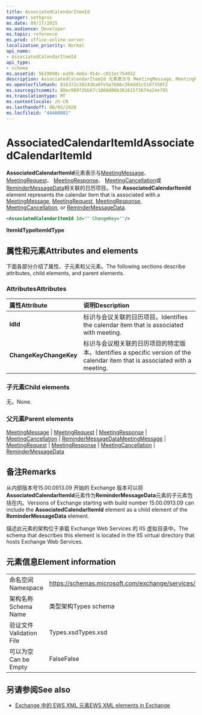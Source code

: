 ```yaml
---
title: AssociatedCalendarItemId
manager: sethgros
ms.date: 09/17/2015
ms.audience: Developer
ms.topic: reference
ms.prod: office-online-server
localization_priority: Normal
api_name:
- AssociatedCalendarItemId
api_type:
- schema
ms.assetid: 5b29898c-ea59-4e6a-914c-c011ec754032
description: AssociatedCalendarItemId 元素表示与 MeetingMessage、MeetingRequest、MeetingResponse、MeetingCancellation 或 ReminderMessageData 相关联的日历项目。
ms.openlocfilehash: 816372c38243ba0fe5a7606c264dd1c5107350f2
ms.sourcegitcommit: 88ec988f2bb67c1866d06b361615f3674a24e795
ms.translationtype: MT
ms.contentlocale: zh-CN
ms.lasthandoff: 06/03/2020
ms.locfileid: "44460881"
---
```

# <a name="associatedcalendaritemid"></a><span data-ttu-id="dc83f-103">AssociatedCalendarItemId</span><span class="sxs-lookup"><span data-stu-id="dc83f-103">AssociatedCalendarItemId</span></span>

<span data-ttu-id="dc83f-104">**AssociatedCalendarItemId**元素表示与[MeetingMessage](meetingmessage.md)、 [MeetingRequest](meetingrequest.md)、 [MeetingResponse](meetingresponse.md)、 [MeetingCancellation](meetingcancellation.md)或[ReminderMessageData](remindermessagedata.md)相关联的日历项目。</span><span class="sxs-lookup"><span data-stu-id="dc83f-104">The **AssociatedCalendarItemId** element represents the calendar item that is associated with a [MeetingMessage](meetingmessage.md), [MeetingRequest](meetingrequest.md), [MeetingResponse](meetingresponse.md), [MeetingCancellation](meetingcancellation.md), or [ReminderMessageData](remindermessagedata.md).</span></span>
  
```XML
<AssociatedCalendarItemId Id="" ChangeKey=""/>
```

 <span data-ttu-id="dc83f-105">**ItemIdType**</span><span class="sxs-lookup"><span data-stu-id="dc83f-105">**ItemIdType**</span></span>
## <a name="attributes-and-elements"></a><span data-ttu-id="dc83f-106">属性和元素</span><span class="sxs-lookup"><span data-stu-id="dc83f-106">Attributes and elements</span></span>

<span data-ttu-id="dc83f-107">下面各部分介绍了属性、子元素和父元素。</span><span class="sxs-lookup"><span data-stu-id="dc83f-107">The following sections describe attributes, child elements, and parent elements.</span></span>
  
### <a name="attributes"></a><span data-ttu-id="dc83f-108">Attributes</span><span class="sxs-lookup"><span data-stu-id="dc83f-108">Attributes</span></span>

|<span data-ttu-id="dc83f-109">**属性**</span><span class="sxs-lookup"><span data-stu-id="dc83f-109">**Attribute**</span></span>|<span data-ttu-id="dc83f-110">**说明**</span><span class="sxs-lookup"><span data-stu-id="dc83f-110">**Description**</span></span>|
|:-----|:-----|
|<span data-ttu-id="dc83f-111">**Id**</span><span class="sxs-lookup"><span data-stu-id="dc83f-111">**Id**</span></span> <br/> |<span data-ttu-id="dc83f-112">标识与会议关联的日历项目。</span><span class="sxs-lookup"><span data-stu-id="dc83f-112">Identifies the calendar item that is associated with meeting.</span></span>  <br/> |
|<span data-ttu-id="dc83f-113">**ChangeKey**</span><span class="sxs-lookup"><span data-stu-id="dc83f-113">**ChangeKey**</span></span> <br/> |<span data-ttu-id="dc83f-114">标识与会议相关联的日历项目的特定版本。</span><span class="sxs-lookup"><span data-stu-id="dc83f-114">Identifies a specific version of the calendar item that is associated with a meeting.</span></span>  <br/> |
   
### <a name="child-elements"></a><span data-ttu-id="dc83f-115">子元素</span><span class="sxs-lookup"><span data-stu-id="dc83f-115">Child elements</span></span>

<span data-ttu-id="dc83f-116">无。</span><span class="sxs-lookup"><span data-stu-id="dc83f-116">None.</span></span>
  
### <a name="parent-elements"></a><span data-ttu-id="dc83f-117">父元素</span><span class="sxs-lookup"><span data-stu-id="dc83f-117">Parent elements</span></span>

<span data-ttu-id="dc83f-118">[MeetingMessage](meetingmessage.md)  | [MeetingRequest](meetingrequest.md)  | [MeetingResponse](meetingresponse.md)  | [MeetingCancellation](meetingcancellation.md)  | [ReminderMessageData](remindermessagedata.md)</span><span class="sxs-lookup"><span data-stu-id="dc83f-118">[MeetingMessage](meetingmessage.md) | [MeetingRequest](meetingrequest.md) | [MeetingResponse](meetingresponse.md) | [MeetingCancellation](meetingcancellation.md) | [ReminderMessageData](remindermessagedata.md)</span></span>
  
## <a name="remarks"></a><span data-ttu-id="dc83f-119">备注</span><span class="sxs-lookup"><span data-stu-id="dc83f-119">Remarks</span></span>

<span data-ttu-id="dc83f-120">从内部版本号15.00.0913.09 开始的 Exchange 版本可以将**AssociatedCalendarItemId**元素作为**ReminderMessageData**元素的子元素包括在内。</span><span class="sxs-lookup"><span data-stu-id="dc83f-120">Versions of Exchange starting with build number 15.00.0913.09 can include the **AssociatedCalendarItemId** element as a child element of the **ReminderMessageData** element.</span></span> 
  
<span data-ttu-id="dc83f-121">描述此元素的架构位于承载 Exchange Web Services 的 IIS 虚拟目录中。</span><span class="sxs-lookup"><span data-stu-id="dc83f-121">The schema that describes this element is located in the IIS virtual directory that hosts Exchange Web Services.</span></span>
  
## <a name="element-information"></a><span data-ttu-id="dc83f-122">元素信息</span><span class="sxs-lookup"><span data-stu-id="dc83f-122">Element information</span></span>

|||
|:-----|:-----|
|<span data-ttu-id="dc83f-123">命名空间</span><span class="sxs-lookup"><span data-stu-id="dc83f-123">Namespace</span></span>  <br/> |https://schemas.microsoft.com/exchange/services/2006/types  <br/> |
|<span data-ttu-id="dc83f-124">架构名称</span><span class="sxs-lookup"><span data-stu-id="dc83f-124">Schema Name</span></span>  <br/> |<span data-ttu-id="dc83f-125">类型架构</span><span class="sxs-lookup"><span data-stu-id="dc83f-125">Types schema</span></span>  <br/> |
|<span data-ttu-id="dc83f-126">验证文件</span><span class="sxs-lookup"><span data-stu-id="dc83f-126">Validation File</span></span>  <br/> |<span data-ttu-id="dc83f-127">Types.xsd</span><span class="sxs-lookup"><span data-stu-id="dc83f-127">Types.xsd</span></span>  <br/> |
|<span data-ttu-id="dc83f-128">可以为空</span><span class="sxs-lookup"><span data-stu-id="dc83f-128">Can be Empty</span></span>  <br/> |<span data-ttu-id="dc83f-129">False</span><span class="sxs-lookup"><span data-stu-id="dc83f-129">False</span></span>  <br/> |
   
## <a name="see-also"></a><span data-ttu-id="dc83f-130">另请参阅</span><span class="sxs-lookup"><span data-stu-id="dc83f-130">See also</span></span>

- [<span data-ttu-id="dc83f-131">Exchange 中的 EWS XML 元素</span><span class="sxs-lookup"><span data-stu-id="dc83f-131">EWS XML elements in Exchange</span></span>](ews-xml-elements-in-exchange.md)

